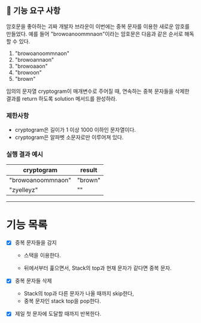 ## 🚀 기능 요구 사항

암호문을 좋아하는 괴짜 개발자 브라운이 이번에는 중복 문자를 이용한 새로운 암호를 만들었다. 예를 들어 "browoanoommnaon"이라는 암호문은 다음과 같은 순서로 해독할 수 있다.

1. "browoanoommnaon"
2. "browoannaon"
3. "browoaaon"
4. "browoon"
5. "brown"

임의의 문자열 cryptogram이 매개변수로 주어질 때, 연속하는 중복 문자들을 삭제한 결과를 return 하도록 solution 메서드를 완성하라.

### 제한사항

- cryptogram은 길이가 1 이상 1000 이하인 문자열이다.
- cryptogram은 알파벳 소문자로만 이루어져 있다.

### 실행 결과 예시

| cryptogram | result |
| --- | --- |
| "browoanoommnaon" | "brown" |
| "zyelleyz" | "" |



----

# 기능 목록

- [x] 중복 문자들을 감지

  - 스택을 이용한다.

  - 뒤에서부터 훑으면서, Stack의 top과 현재 문자가 같다면 중복 문자.

- [x] 중복 문자들 삭제

  - Stack의 top과 다른 문자가 나올 때까지 skip한다,
  - 중복 문자인 stack top을 pop한다.

- [x] 제일 첫 문자에 도달할 때까지 반복한다.

